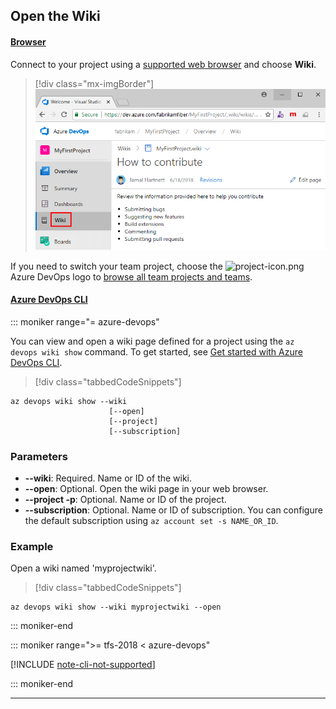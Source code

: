 ## Open the Wiki  

#### [Browser](#tab/browser) 

Connect to your project using a [supported web browser](/azure/devops/server/compatibility#supported-browsers) and choose **Wiki**.

> [!div class="mx-imgBorder"] 
>![Create wiki, provision a Git repo for your wiki or publish existing repo Markdown files](../../../organizations/public/_img/wiki/open-wiki-vert-brn.png)

If you need to switch your team project, choose the ![project-icon.png](../../../_img/icons/project-icon.png) Azure DevOps logo to [browse all team projects and teams](../../navigation/work-across-projects.md).

#### [Azure DevOps CLI](#tab/azure-devops-cli)

::: moniker range="= azure-devops"

You can view and open a wiki page defined for a project using the `az devops wiki show` command. To get started, see [Get started with Azure DevOps CLI](../../../cli/index.md).

> [!div class="tabbedCodeSnippets"]
```CLI
az devops wiki show --wiki
                      [--open]
                      [--project]
                      [--subscription]
```

### Parameters

- **--wiki**: Required. Name or ID of the wiki.
- **--open**: Optional. Open the wiki page in your web browser.
- **--project -p**: Optional. Name or ID of the project.
- **--subscription**: Optional. Name or ID of subscription. You can configure the default subscription using `az account set -s NAME_OR_ID`.

### Example

Open a wiki named 'myprojectwiki'.

> [!div class="tabbedCodeSnippets"]
```CLI
az devops wiki show --wiki myprojectwiki --open
```

::: moniker-end

::: moniker range=">= tfs-2018 < azure-devops"

[!INCLUDE [note-cli-not-supported](../../../_shared/note-cli-not-supported.md)]

::: moniker-end

* * *
